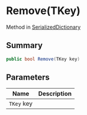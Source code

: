 # Remove(TKey)

Method in [SerializedDictionary](./)

## Summary

```csharp
public bool Remove(TKey key)
```

## Parameters

| Name       | Description |
| ---------- | ----------- |
| `TKey` key |             |
